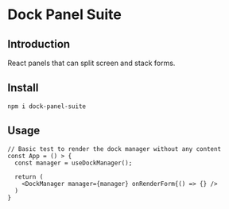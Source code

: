 # Dock Panel Suite

## Introduction
React panels that can split screen and stack forms.

## Install
`npm i dock-panel-suite`

## Usage

```
// Basic test to render the dock manager without any content
const App = () > {
  const manager = useDockManager();

  return (
    <DockManager manager={manager} onRenderForm{() => {} />
  )
}
```
